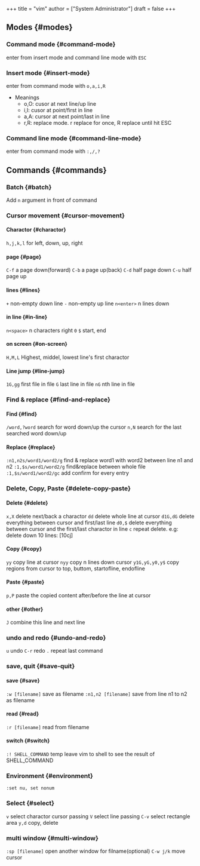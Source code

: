 +++
title = "vim"
author = ["System Administrator"]
draft = false
+++

## Modes {#modes}


### Command mode {#command-mode}

enter from insert mode and command line mode with `ESC`


### Insert mode {#insert-mode}

enter from command mode with `o,a,i,R`

-   Meanings
    -   o,O: cusor at next line/up line
    -   i,I: cusor at point/first in line
    -   a,A: cursor at next point/last in line
    -   r,R: replace mode. r replace for once, R replace until hit ESC


### Command line mode {#command-line-mode}

enter from command mode with `:,/,?`


## Commands {#commands}


### Batch {#batch}

Add `n` argument in front of command


### Cursor movement {#cursor-movement}


#### Charactor {#charactor}

`h,j,k,l` for left, down, up, right


#### page {#page}

`C-f` a page down(forward)
`C-b` a page up(back)
`C-d` half page down
`C-u` half page up


#### lines {#lines}

`+` non-empty down line
`-` non-empty up line
`n<enter>` n lines down


#### in line {#in-line}

`n<space>` n characters right
`0` `$` start, end


#### on screen {#on-screen}

`H,M,L` Highest, middel, lowest line's first charactor


#### Line jump {#line-jump}

`1G,gg` first file in file
`G` last line in file
`nG` nth line in file


### Find &amp; replace {#find-and-replace}


#### Find {#find}

`/word,?word` search for word down/up the cursor
`n,N` search for the last searched word down/up


#### Replace {#replace}

`:n1,n2s/word1/word2/g` find &amp; replace word1 with word2 between line n1 and n2
`:1,$s/word1/word2/g` find&amp;replace between whole file
`:1,$s/word1/word2/gc` add confirm for every entry


### Delete, Copy, Paste {#delete-copy-paste}


#### Delete {#delete}

`x,X` delete next/back a charactor
`dd` delete whole line at cursor
`d1G,dG` delete everything between cursor and first/last line
`d0,$` delete everything between cursor and the first/last charactor in line
`c` repeat delete. e.g: delete down 10 lines: [10cj]


#### Copy {#copy}

`yy` copy line at cursor
`nyy` copy n lines down cursor
`y1G,yG,y0,y$` copy regions from cursor to top, buttom, startofline, endofline


#### Paste {#paste}

`p,P` paste the copied content after/before the line at cursor


#### other {#other}

`J` combine this line and next line


### undo and redo {#undo-and-redo}

`u` undo
`C-r` redo
`.` repeat last command


### save, quit {#save-quit}


#### save {#save}

`:w [filename]` save as filename
`:n1,n2 [filename]` save from line n1 to n2 as filename


#### read {#read}

`:r [filename]` read from filename


#### switch {#switch}

`:! SHELL_COMMAND` temp leave vim to shell to see the result of SHELL_COMMAND


### Environment {#environment}

`:set nu, set nonum`


### Select {#select}

`v` select charactor cursor passing
`V` select line passing
`C-v` select rectangle area
`y,d` copy, delete


### multi window {#multi-window}

`:sp [filename]` open another window for filname(optional)
`C-w j/k` move cursor